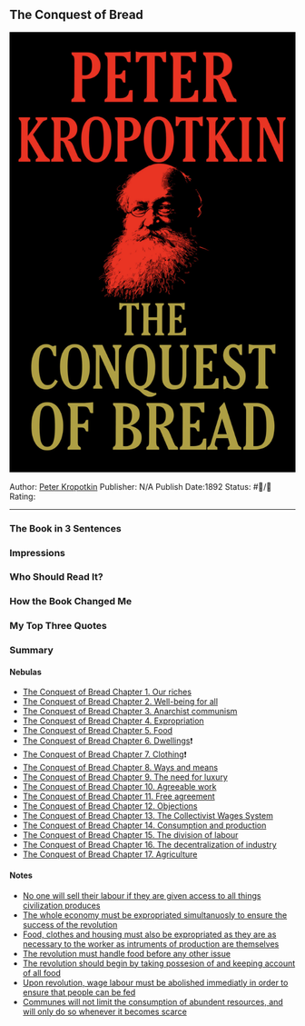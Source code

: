 ## The Conquest of Bread

[ ![150](%E2%9A%99%EF%B8%8F%20Tools/%F0%9F%93%B8%20Images/AD070838-239E-4BD8-98A7-F3CEBB0C1981.jpeg) ](https://www.amazon.com/gp/aw/d/B094761RQ3/ref=tmm_kin_swatch_0?ie=UTF8&qid=1675208114&sr=8-2)

Author: [Peter Kropotkin]()
Publisher: N/A
Publish Date:1892
Status: #💫/💫 
Rating:

---

### The Book in 3 Sentences

### Impressions

### Who Should Read It?

### How the Book Changed Me

### My Top Three Quotes

### Summary

#### Nebulas

* [The Conquest of Bread Chapter 1. Our riches](The%20Conquest%20of%20Bread%20Chapter%201.%20Our%20riches.md) 
* [The Conquest of Bread Chapter 2. Well-being for all](The%20Conquest%20of%20Bread%20Chapter%202.%20Well-being%20for%20all.md) 
* [The Conquest of Bread Chapter 3. Anarchist communism](The%20Conquest%20of%20Bread%20Chapter%203.%20Anarchist%20communism.md)
* [The Conquest of Bread Chapter 4. Expropriation](The%20Conquest%20of%20Bread%20Chapter%204.%20Expropriation.md)
* [The Conquest of Bread Chapter 5. Food](The%20Conquest%20of%20Bread%20Chapter%205.%20Food.md)
* [The Conquest of Bread Chapter 6. Dwellings](The%20Conquest%20of%20Bread%20Chapter%206.%20Dwellings.md)❗️
* [The Conquest of Bread Chapter 7. Clothing](The%20Conquest%20of%20Bread%20Chapter%207.%20Clothing.md)❗️
* [The Conquest of Bread Chapter 8. Ways and means](The%20Conquest%20of%20Bread%20Chapter%208.%20Ways%20and%20means.md)
* [The Conquest of Bread Chapter 9. The need for luxury](The%20Conquest%20of%20Bread%20Chapter%209.%20The%20need%20for%20luxury.md)
* [The Conquest of Bread Chapter 10. Agreeable work](The%20Conquest%20of%20Bread%20Chapter%2010.%20Agreeable%20work.md)
* [The Conquest of Bread Chapter 11. Free agreement](The%20Conquest%20of%20Bread%20Chapter%2011.%20Free%20agreement.md) 
* [The Conquest of Bread Chapter 12. Objections](The%20Conquest%20of%20Bread%20Chapter%2012.%20Objections.md) 
* [The Conquest of Bread Chapter 13. The Collectivist Wages System](The%20Conquest%20of%20Bread%20Chapter%2013.%20The%20Collectivist%20Wages%20System.md)
* [The Conquest of Bread Chapter 14. Consumption and production](The%20Conquest%20of%20Bread%20Chapter%2014.%20Consumption%20and%20production.md) 
* [The Conquest of Bread Chapter 15. The division of labour](The%20Conquest%20of%20Bread%20Chapter%2015.%20The%20division%20of%20labour.md)
* [The Conquest of Bread Chapter 16. The decentralization of industry](The%20Conquest%20of%20Bread%20Chapter%2016.%20The%20decentralization%20of%20industry.md)
* [The Conquest of Bread Chapter 17. Agriculture](The%20Conquest%20of%20Bread%20Chapter%2017.%20Agriculture.md)

#### Notes

* [No one will sell their labour if they are given access to all things civilization produces](No%20one%20will%20sell%20their%20labour%20if%20they%20are%20given%20access%20to%20all%20things%20civilization%20produces.md)
* [The whole economy must be expropriated simultanuosly to ensure the success of the revolution](The%20whole%20economy%20must%20be%20expropriated%20simultanuosly%20to%20ensure%20the%20success%20of%20the%20revolution.md)
* [Food, clothes and housing must also be expropriated as they are as necessary to the worker as intruments of production are themselves](Food,%20clothes%20and%20housing%20must%20also%20be%20expropriated%20as%20they%20are%20as%20necessary%20to%20the%20worker%20as%20intruments%20of%20production%20are%20themselves.md)
* [The revolution must handle food before any other issue](The%20revolution%20must%20handle%20food%20before%20any%20other%20issue.md)
* [The revolution should begin by taking possesion of and keeping account of all food](The%20revolution%20should%20begin%20by%20taking%20possesion%20of%20and%20keeping%20account%20of%20all%20food.md)
* [Upon revolution, wage labour must be abolished immediatly in order to ensure that people can be fed](Upon%20revolution,%20wage%20labour%20must%20be%20abolished%20immediatly%20in%20order%20to%20ensure%20that%20people%20can%20be%20fed.md)
* [Communes will not limit the consumption of abundent resources, and will only do so whenever it becomes scarce](Communes%20will%20not%20limit%20the%20consumption%20of%20abundent%20resources,%20and%20will%20only%20do%20so%20whenever%20it%20becomes%20scarce.md)
